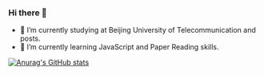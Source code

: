 ### Hi there 👋


- 🔭 I’m currently studying at Beijing University of Telecommunication and posts.
- 🌱 I’m currently learning JavaScript and Paper Reading skills.


[![Anurag's GitHub stats](https://github-readme-stats.vercel.app/api?username=lwhere)](https://github.com/anuraghazra/github-readme-stats)
